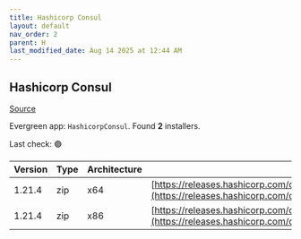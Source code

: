 ```yaml
---
title: Hashicorp Consul
layout: default
nav_order: 2
parent: H
last_modified_date: Aug 14 2025 at 12:44 AM
---
```


## Hashicorp Consul

[Source](https://www.consul.io/)

Evergreen app: `HashicorpConsul`. Found **2** installers.

Last check: 🟢

| Version | Type | Architecture | URI                                                                                                                                                          |
| ------- | ---- | ------------ | ------------------------------------------------------------------------------------------------------------------------------------------------------------ |
| 1.21.4  | zip  | x64          | [https://releases.hashicorp.com/consul/1.21.4/consul_1.21.4_windows_amd64.zip](https://releases.hashicorp.com/consul/1.21.4/consul_1.21.4_windows_amd64.zip) |
| 1.21.4  | zip  | x86          | [https://releases.hashicorp.com/consul/1.21.4/consul_1.21.4_windows_386.zip](https://releases.hashicorp.com/consul/1.21.4/consul_1.21.4_windows_386.zip)     |
